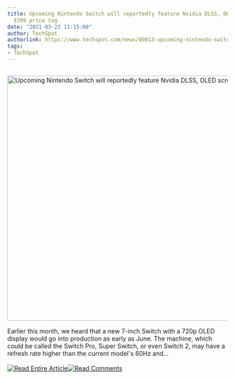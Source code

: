 ```yaml
---
title: Upcoming Nintendo Switch will reportedly feature Nvidia DLSS, OLED screen,
  $399 price tag
date: "2021-03-23 11:15:00"
author: TechSpot
authorlink: https://www.techspot.com/news/89013-upcoming-nintendo-switch-reportly-feature-nvidia-dlss-oled.html
tags:
- TechSpot
---
```

<a href="https://www.techspot.com/news/89013-upcoming-nintendo-switch-reportly-feature-nvidia-dlss-oled.html" target="_blank"><img src="https://static.techspot.com/images2/news/ts3_thumbs/2020/12/2020-12-17-ts3_thumbs-5e4.jpg" width="800" height="560" style="padding: 15px 0" title="Upcoming Nintendo Switch will reportedly feature Nvidia DLSS, OLED screen, $399 price tag" /></a><br />Earlier this month, we heard that a new 7-inch Switch with a 720p OLED display would go into production as early as June. The machine, which could be called the Switch Pro, Super Switch, or even Switch 2, may have a refresh rate higher than the current model's 60Hz and...<br /><br /><a href="https://www.techspot.com/news/89013-upcoming-nintendo-switch-reportly-feature-nvidia-dlss-oled.html"><img src="https://static.techspot.com/images/rss/rss_buttons_01.png" border="0" alt="Read Entire Article" /></a><a href="https://www.techspot.com/news/89013-upcoming-nintendo-switch-reportly-feature-nvidia-dlss-oled.html#comments"><img src="https://static.techspot.com/images/rss/rss_buttons_02.png" border="0" alt="Read Comments" /></a><br /><br />